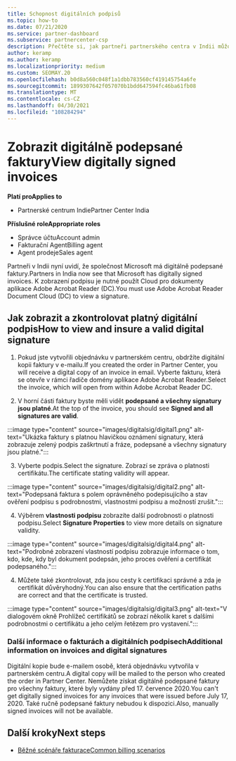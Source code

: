 ```yaml
---
title: Schopnost digitálních podpisů
ms.topic: how-to
ms.date: 07/21/2020
ms.service: partner-dashboard
ms.subservice: partnercenter-csp
description: Přečtěte si, jak partneři partnerského centra v Indii můžou zobrazovat digitálně podepsané faktury a dostávat digitální kopie faktur pro objednávky vytvořené v partnerském centru.
author: keramp
ms.author: keramp
ms.localizationpriority: medium
ms.custom: SEOMAY.20
ms.openlocfilehash: b0d8a560c048f1a1dbb783560cf419145754a6fe
ms.sourcegitcommit: 1899307642f057070b1bdd647594fc46ba61fb08
ms.translationtype: MT
ms.contentlocale: cs-CZ
ms.lasthandoff: 04/30/2021
ms.locfileid: "108284294"
---
```

# <a name="view-digitally-signed-invoices"></a><span data-ttu-id="c48ae-103">Zobrazit digitálně podepsané faktury</span><span class="sxs-lookup"><span data-stu-id="c48ae-103">View digitally signed invoices</span></span>

<span data-ttu-id="c48ae-104">**Platí pro**</span><span class="sxs-lookup"><span data-stu-id="c48ae-104">**Applies to**</span></span>

- <span data-ttu-id="c48ae-105">Partnerské centrum Indie</span><span class="sxs-lookup"><span data-stu-id="c48ae-105">Partner Center India</span></span>

<span data-ttu-id="c48ae-106">**Příslušné role**</span><span class="sxs-lookup"><span data-stu-id="c48ae-106">**Appropriate roles**</span></span>

- <span data-ttu-id="c48ae-107">Správce účtu</span><span class="sxs-lookup"><span data-stu-id="c48ae-107">Account admin</span></span>
- <span data-ttu-id="c48ae-108">Fakturační Agent</span><span class="sxs-lookup"><span data-stu-id="c48ae-108">Billing agent</span></span>
- <span data-ttu-id="c48ae-109">Agent prodeje</span><span class="sxs-lookup"><span data-stu-id="c48ae-109">Sales agent</span></span>

<span data-ttu-id="c48ae-110">Partneři v Indii nyní uvidí, že společnost Microsoft má digitálně podepsané faktury.</span><span class="sxs-lookup"><span data-stu-id="c48ae-110">Partners in India now see that Microsoft has digitally signed invoices.</span></span> <span data-ttu-id="c48ae-111">K zobrazení podpisu je nutné použít Cloud pro dokumenty aplikace Adobe Acrobat Reader (DC).</span><span class="sxs-lookup"><span data-stu-id="c48ae-111">You must use Adobe Acrobat Reader Document Cloud (DC) to view a signature.</span></span>

## <a name="how-to-view-and-insure-a-valid-digital-signature"></a><span data-ttu-id="c48ae-112">Jak zobrazit a zkontrolovat platný digitální podpis</span><span class="sxs-lookup"><span data-stu-id="c48ae-112">How to view and insure a valid digital signature</span></span>


1. <span data-ttu-id="c48ae-113">Pokud jste vytvořili objednávku v partnerském centru, obdržíte digitální kopii faktury v e-mailu.</span><span class="sxs-lookup"><span data-stu-id="c48ae-113">If you created the order in Partner Center, you will receive a digital copy of an invoice in email.</span></span> <span data-ttu-id="c48ae-114">Vyberte fakturu, která se otevře v rámci řadiče domény aplikace Adobe Acrobat Reader.</span><span class="sxs-lookup"><span data-stu-id="c48ae-114">Select the invoice, which will open from within Adobe Acrobat Reader DC.</span></span>


2. <span data-ttu-id="c48ae-115">V horní části faktury byste měli vidět **podepsané a všechny signatury jsou platné**.</span><span class="sxs-lookup"><span data-stu-id="c48ae-115">At the top of the invoice, you should see **Signed and all signatures are valid**.</span></span>
 
 :::image type="content" source="images/digitalsig/digital1.png" alt-text="Ukázka faktury s platnou hlavičkou oznámení signatury, která zobrazuje zelený podpis zaškrtnutí a fráze, podepsané a všechny signatury jsou platné.":::

3. <span data-ttu-id="c48ae-117">Vyberte podpis.</span><span class="sxs-lookup"><span data-stu-id="c48ae-117">Select the signature.</span></span> <span data-ttu-id="c48ae-118">Zobrazí se zpráva o platnosti certifikátu.</span><span class="sxs-lookup"><span data-stu-id="c48ae-118">The certificate stating validity will appear.</span></span>

:::image type="content" source="images/digitalsig/digital2.png" alt-text="Podepsaná faktura s polem oprávněného podepisujícího a stav ověření podpisu s podrobnostmi, vlastnostmi podpisu a možností zrušit."::: 

4. <span data-ttu-id="c48ae-120">Výběrem **vlastnosti podpisu** zobrazíte další podrobnosti o platnosti podpisu.</span><span class="sxs-lookup"><span data-stu-id="c48ae-120">Select **Signature Properties** to view more details on signature validity.</span></span>

:::image type="content" source="images/digitalsig/digital4.png" alt-text="Podrobné zobrazení vlastností podpisu zobrazuje informace o tom, kdo, kde, kdy byl dokument podepsán, jeho proces ověření a certifikát podepsaného."::: 

4. <span data-ttu-id="c48ae-122">Můžete také zkontrolovat, zda jsou cesty k certifikaci správné a zda je certifikát důvěryhodný.</span><span class="sxs-lookup"><span data-stu-id="c48ae-122">You can also ensure that the certification paths are correct and that the certificate is trusted.</span></span>

 :::image type="content" source="images/digitalsig/digital3.png" alt-text="V dialogovém okně Prohlížeč certifikátů se zobrazí několik karet s dalšími podrobnostmi o certifikátu a jeho celým řetězem pro vystavení.":::

### <a name="additional-information-on-invoices-and-digital-signatures"></a><span data-ttu-id="c48ae-124">Další informace o fakturách a digitálních podpisech</span><span class="sxs-lookup"><span data-stu-id="c48ae-124">Additional information on invoices and digital signatures</span></span>

<span data-ttu-id="c48ae-125">Digitální kopie bude e-mailem osobě, která objednávku vytvořila v partnerském centru.</span><span class="sxs-lookup"><span data-stu-id="c48ae-125">A digital copy will be mailed to the person who created the order in Partner Center.</span></span> <span data-ttu-id="c48ae-126">Nemůžete získat digitálně podepsané faktury pro všechny faktury, které byly vydány před 17. července 2020.</span><span class="sxs-lookup"><span data-stu-id="c48ae-126">You can't get digitally signed invoices for any invoices that were issued before July 17, 2020.</span></span> <span data-ttu-id="c48ae-127">Také ručně podepsané faktury nebudou k dispozici.</span><span class="sxs-lookup"><span data-stu-id="c48ae-127">Also, manually signed invoices will not be available.</span></span>

## <a name="next-steps"></a><span data-ttu-id="c48ae-128">Další kroky</span><span class="sxs-lookup"><span data-stu-id="c48ae-128">Next steps</span></span>

- [<span data-ttu-id="c48ae-129">Běžné scénáře fakturace</span><span class="sxs-lookup"><span data-stu-id="c48ae-129">Common billing scenarios</span></span>](common-billing-scenarios.md)